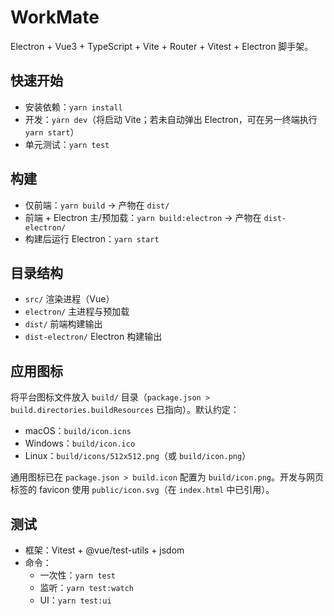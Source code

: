 # WorkMate

Electron + Vue3 + TypeScript + Vite + Router + Vitest + Electron 脚手架。

## 快速开始
- 安装依赖：`yarn install`
- 开发：`yarn dev`（将启动 Vite；若未自动弹出 Electron，可在另一终端执行 `yarn start`）
- 单元测试：`yarn test`

## 构建
- 仅前端：`yarn build` → 产物在 `dist/`
- 前端 + Electron 主/预加载：`yarn build:electron` → 产物在 `dist-electron/`
- 构建后运行 Electron：`yarn start`

## 目录结构
- `src/` 渲染进程（Vue）
- `electron/` 主进程与预加载
- `dist/` 前端构建输出
- `dist-electron/` Electron 构建输出

## 应用图标

将平台图标文件放入 `build/` 目录（`package.json > build.directories.buildResources` 已指向）。默认约定：

- macOS：`build/icon.icns`
- Windows：`build/icon.ico`
- Linux：`build/icons/512x512.png`（或 `build/icon.png`）

通用图标已在 `package.json > build.icon` 配置为 `build/icon.png`。开发与网页标签的 favicon 使用 `public/icon.svg`（在 `index.html` 中已引用）。

## 测试
- 框架：Vitest + @vue/test-utils + jsdom
- 命令：
  - 一次性：`yarn test`
  - 监听：`yarn test:watch`
  - UI：`yarn test:ui`
